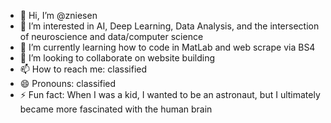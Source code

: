 - 👋 Hi, I’m @zniesen
- 👀 I’m interested in AI, Deep Learning, Data Analysis, and the intersection of neuroscience and data/computer science
- 🌱 I’m currently learning how to code in MatLab and web scrape via BS4
- 💞️ I’m looking to collaborate on website building
- 📫 How to reach me: classified
- 😄 Pronouns: classified
- ⚡ Fun fact: When I was a kid, I wanted to be an astronaut, but I ultimately became more fascinated with the human brain

<!---
zniesen/zniesen is a ✨ special ✨ repository because its `README.md` (this file) appears on your GitHub profile.
You can click the Preview link to take a look at your changes.
--->

